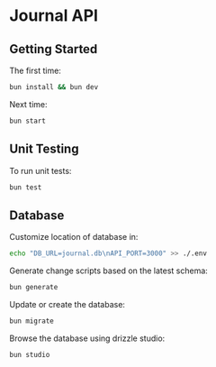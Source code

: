 # Journal API

## Getting Started
The first time:
```bash
bun install && bun dev
```

Next time:
```bash
bun start
```

## Unit Testing
To run unit tests:
```bash
bun test
```

## Database
Customize location of database in:
```bash
echo "DB_URL=journal.db\nAPI_PORT=3000" >> ./.env
```

Generate change scripts based on the latest schema:
```bash
bun generate
```

Update or create the database:
```bash
bun migrate
```

Browse the database using drizzle studio:
```bash
bun studio
```